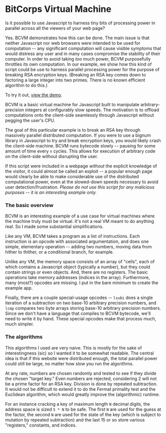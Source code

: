 
BitCorps Virtual Machine
========================

Is it possible to use Javascript to harness tiny bits of processing power in parallel across all the viewers of your web page?

Yes. BCVM demonstrates how this can be done. The main issue is that neither Javascript nor web browsers were intended to be used for computation -- any significant computation will cause visible symptoms that would distress any user and in many cases compromise the stability of their computer. In order to avoid taking *too* much power, BCVM purposefully throttles its own computation. In our example, we show how this kind of script could be use to harness parallel processing power for the purpose of breaking RSA encryption keys. (Breaking an RSA key comes down to factoring a large integer into two primes. There is no known efficient algorithm to do this.) 

To try it out, [view the demo](http://htmlpreview.github.io/?https://github.com/bitw1se/slow-bcvm-js/blob/master/index.html).

BCVM is a basic virtual machine for Javascript built to manipulate arbitrary-precision integers at configurably slow speeds. The motivation is to offload computations onto the client-side seamlessly through Javascript without pegging the user's CPU.

The goal of this particular example is to break an RSA key through massively parallel distributed computation. If you were to use a bignum library in Javascript to try and break encryption keys, you would likely crash the client-side machine. BCVM runs bytecode slowly -- pausing for some amount of time every `n` cycles. This allows for execution of arbitrary code on the client-side without disrupting the user.

If this script were included in a webpage *without* the explicit knowledge of the visitor, it could almost be called an exploit -- a popular enough page would clearly be able to make considerable use of the distributed computational power, even at the slowed-down speeds necessary to avoid user detection/frustration. *Please do not use this script for any malicious purposes -- it is an interesting example only.*

### The basic overview

BCVM is an interesting example of a use case for virtual machines where the machine truly must be virtual. It's not a real VM meant to do anything real. So I made some substantial simplifications.

Like any VM, BCVM takes a program as a list of instructions. Each instruction is an opcode with associated argumentation, and does one simple, elementary operation -- adding two numbers, moving data from hither to thither, or a conditional branch, for example.

Unlike any VM, the memory space consists of an array of "cells", each of which contains a Javascript object (typically a number), but they could contain strings or even objects. And, there are no registers. The basic operations take memory addresses (indices in the array). Furthermore, many (most?) opcodes are missing. I put in the bare minimum to create the example app.

Finally, there are a couple special-usage opcodes -- `lsubi` does a single iteration of a subtraction on two base-10 arbitrary precision numbers, and `lcmp` compares two byte arrays storing base-10 arbitrary precision numbers. Since we don't have a language that compiles to BCVM bytecode, we'll need to write it by hand. These special opcodes make that process much, much simpler.  

### The algorithms

This algorithms I used are very naive. This is mostly for the sake of interestingness (sic) so I wanted it to be somewhat readable. The central idea is that if this website were distributed enough, the total parallel power could still be large, no matter how slow you run the algorithms.

At any rate, numbers are chosen randomly and tested to see if they divide the chosen "target key." Even numbers are rejected, considering 2 will not be a prime factor for an RSA key. Division is done by repeated subtraction. It would not be difficult to extend it to do the Fermat primality test and the Euclidean algorithm, which would greatly improve the (algorithmic) runtime. 

For an instance cracking a key of maximum length `N` decimal digits, the address space is sized `5 * N` to be safe. The first `N` are used for the guess at the factor, the second `N` are used for the state of the key (which is subject to mutation by repeated subtraction) and the last 15 or so store various "registers," constants, and indices.



